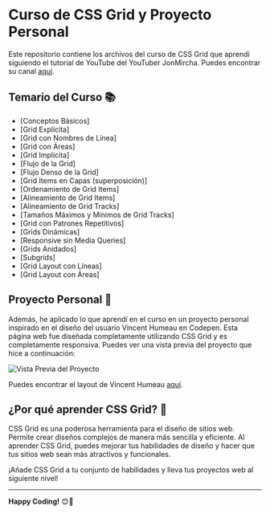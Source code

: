 # Curso de CSS Grid y Proyecto Personal

Este repositorio contiene los archivos del curso de CSS Grid que aprendí siguiendo el tutorial de YouTube del YouTuber JonMircha. Puedes encontrar su canal [aquí](https://www.youtube.com/@jonmircha).

## Temario del Curso 📚

- [Conceptos Básicos]
- [Grid Explícita]
- [Grid con Nombres de Línea]
- [Grid con Áreas]
- [Grid Implícita]
- [Flujo de la Grid]
- [Flujo Denso de la Grid]
- [Grid Items en Capas (superposición)]
- [Ordenamiento de Grid Items]
- [Alineamiento de Grid Items]
- [Alineamiento de Grid Tracks]
- [Tamaños Máximos y Mínimos de Grid Tracks]
- [Grid con Patrones Repetitivos]
- [Grids Dinámicas]
- [Responsive sin Media Queries]
- [Grids Anidados]
- [Subgrids]
- [Grid Layout con Líneas]
- [Grid Layout con Áreas]

## Proyecto Personal 🚀

Además, he aplicado lo que aprendí en el curso en un proyecto personal inspirado en el diseño del usuario Vincent Humeau en Codepen. Esta página web fue diseñada completamente utilizando CSS Grid y es completamente responsiva. Puedes ver una vista previa del proyecto que hice a continuación:


![Vista Previa del Proyecto](assets/layout-practice-1.gif)

Puedes encontrar el layout de Vincent Humeau [aquí](https://codepen.io/vinceumo/details/ZrMKYb).

## ¿Por qué aprender CSS Grid? 🤔

CSS Grid es una poderosa herramienta para el diseño de sitios web. Permite crear diseños complejos de manera más sencilla y eficiente. Al aprender CSS Grid, puedes mejorar tus habilidades de diseño y hacer que tus sitios web sean más atractivos y funcionales.

¡Añade CSS Grid a tu conjunto de habilidades y lleva tus proyectos web al siguiente nivel!

---

**Happy Coding!** 😊🚀
